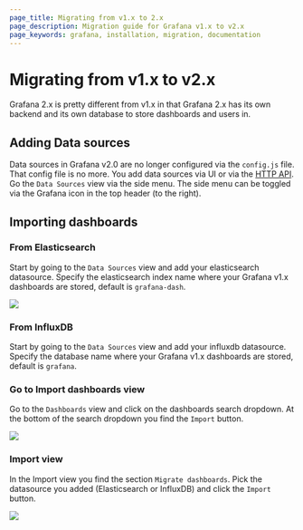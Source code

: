 ```yaml
---
page_title: Migrating from v1.x to 2.x
page_description: Migration guide for Grafana v1.x to v2.x
page_keywords: grafana, installation, migration, documentation
---
```


# Migrating from v1.x to v2.x

Grafana 2.x is pretty different from v1.x in that Grafana 2.x has its own backend and its own
database to store dashboards and users in.

## Adding Data sources

Data sources in Grafana v2.0 are no longer configured via the `config.js` file. That config file is no more.
You add data sources via UI or via the [HTTP API](../reference/http_api.md). Go the `Data Sources` view via the side menu.
The side menu can be toggled via the Grafana icon in the top header (to the right).

## Importing dashboards

### From Elasticsearch
Start by going to the `Data Sources` view and add your elasticsearch datasource. Specify the elasticsearch
index name where your Grafana v1.x dashboards are stored, default is `grafana-dash`.

![](/img/v2/datasource_edit_elastic.jpg)


### From InfluxDB

Start by going to the `Data Sources` view and add your influxdb datasource. Specify the database
name where your Grafana v1.x dashboards are stored, default is `grafana`.


### Go to Import dashboards view

Go to the `Dashboards` view and click on the dashboards search dropdown. At the bottom of the search dropdown
you find the `Import` button.

![](/img/v2/dashboard_import.jpg)


### Import view

In the Import view you find the section `Migrate dashboards`. Pick the datasource you added (Elasticsearch or InfluxDB)
and click the `Import` button.

![](/img/v2/migrate_dashboards.jpg)

